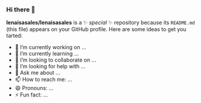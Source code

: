 ### Hi there 👋


**lenaisasales/lenaisasales** is a ✨ _special_ ✨ repository because its `README.md` (this file) appears on your GitHub profile.
Here are some ideas to get you tarted:

- 🔭 I’m currently working on ...
- 🌱 I’m currently learning ...
- 👯 I’m looking to collaborate on ...
- 🤔 I’m looking for help with ...
- 💬 Ask me about ...
- 📫 How to reach me: ...
- 😄 Pronouns: ...
- ⚡ Fun fact: ...

